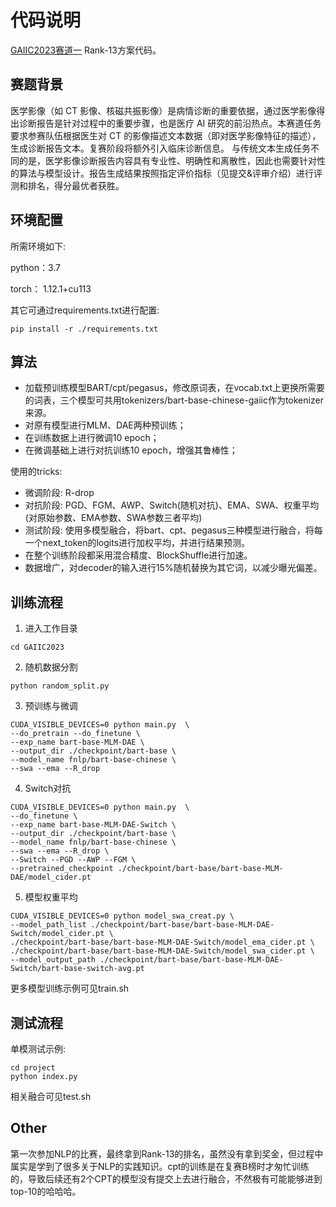 # 代码说明
[GAIIC2023赛道一](https://www.heywhale.com/org/gaiic2023/competition/area/63fef766b4422ee27402289d/content) Rank-13方案代码。

## 赛题背景
医学影像（如 CT 影像、核磁共振影像）是病情诊断的重要依据，通过医学影像得出诊断报告是针对过程中的重要步骤，也是医疗 AI 研究的前沿热点。本赛道任务要求参赛队伍根据医生对 CT 的影像描述文本数据（即对医学影像特征的描述），生成诊断报告文本。复赛阶段将额外引入临床诊断信息。
与传统文本生成任务不同的是，医学影像诊断报告内容具有专业性、明确性和离散性，因此也需要针对性的算法与模型设计。报告生成结果按照指定评价指标（见提交&评审介绍）进行评测和排名，得分最优者获胜。
## 环境配置

所需环境如下:

python：3.7

torch： 1.12.1+cu113

其它可通过requirements.txt进行配置:
```
pip install -r ./requirements.txt 
```


## 算法

* 加载预训练模型BART/cpt/pegasus，修改原词表，在vocab.txt上更换所需要的词表，三个模型可共用tokenizers/bart-base-chinese-gaiic作为tokenizer来源。
* 对原有模型进行MLM、DAE两种预训练；
* 在训练数据上进行微调10 epoch；
* 在微调基础上进行对抗训练10 epoch，增强其鲁棒性；

使用的tricks:
* 微调阶段: R-drop
* 对抗阶段: PGD、FGM、AWP、Switch(随机对抗)、EMA、SWA、权重平均(对原始参数、EMA参数、SWA参数三者平均)
* 测试阶段: 使用多模型融合，将bart、cpt、pegasus三种模型进行融合，将每一个next_token的logits进行加权平均，并进行结果预测。
* 在整个训练阶段都采用混合精度、BlockShuffle进行加速。
* 数据增广，对decoder的输入进行15%随机替换为其它词，以减少曝光偏差。

## 训练流程
1. 进入工作目录
```
cd GAIIC2023
```
2. 随机数据分割
```
python random_split.py
```
3. 预训练与微调
```
CUDA_VISIBLE_DEVICES=0 python main.py  \
--do_pretrain --do_finetune \
--exp_name bart-base-MLM-DAE \
--output_dir ./checkpoint/bart-base \
--model_name fnlp/bart-base-chinese \
--swa --ema --R_drop
```
4. Switch对抗
```
CUDA_VISIBLE_DEVICES=0 python main.py  \
--do_finetune \
--exp_name bart-base-MLM-DAE-Switch \
--output_dir ./checkpoint/bart-base \
--model_name fnlp/bart-base-chinese \
--swa --ema --R_drop \
--Switch --PGD --AWP --FGM \
--pretrained_checkpoint ./checkpoint/bart-base/bart-base-MLM-DAE/model_cider.pt

```
5. 模型权重平均
```
CUDA_VISIBLE_DEVICES=0 python model_swa_creat.py \
--model_path_list ./checkpoint/bart-base/bart-base-MLM-DAE-Switch/model_cider.pt \
./checkpoint/bart-base/bart-base-MLM-DAE-Switch/model_ema_cider.pt \
./checkpoint/bart-base/bart-base-MLM-DAE-Switch/model_swa_cider.pt \
--model_output_path ./checkpoint/bart-base/bart-base-MLM-DAE-Switch/bart-base-switch-avg.pt
```

更多模型训练示例可见train.sh
## 测试流程
单模测试示例:
```
cd project
python index.py
```
相关融合可见test.sh

## Other
第一次参加NLP的比赛，最终拿到Rank-13的排名，虽然没有拿到奖金，但过程中属实是学到了很多关于NLP的实践知识。cpt的训练是在复赛B榜时才匆忙训练的，导致后续还有2个CPT的模型没有提交上去进行融合，不然极有可能能够进到top-10的哈哈哈。